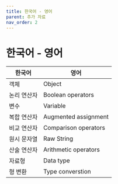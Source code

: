 ```yaml
---
title: 한국어 - 영어
parent: 추가 자료
nav_order: 2
---
```

# 한국어 - 영어

|**한국어**|**영어**|
|---|---|
|객체|Object|
|논리 연산자|Boolean operators|
|변수|Variable|
|복합 연산자|Augmented assignment|
|비교 연산자|Comparison operators|
|원시 문자열|Raw String|o
|산술 연산자|Arithmetic operators|
|자료형|Data type|
|형 변환|Type converstion|